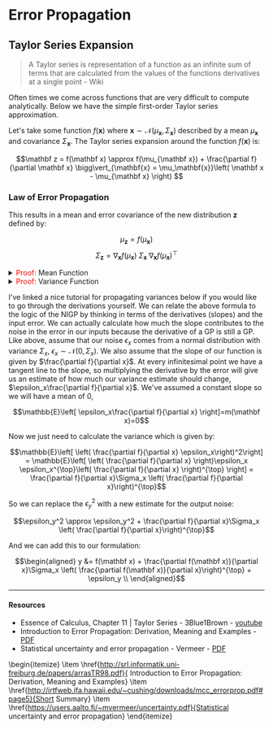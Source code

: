 # Error Propagation


## Taylor Series Expansion

> A Taylor series is representation of a function as an infinite sum of terms that are calculated from the values of the functions derivatives at a single point - Wiki

Often times we come across functions that are very difficult to compute analytically. Below we have the simple first-order Taylor series approximation.

Let's take some function $f(\mathbf x)$ where $\mathbf{x} \sim \mathcal{N}(\mu_\mathbf{x}, \Sigma_\mathbf{x})$ described by a mean $\mu_\mathbf{x}$ and covariance $\Sigma_\mathbf{x}$. The Taylor series expansion around the function $f(\mathbf x)$ is:

$$\mathbf z = f(\mathbf x) \approx f(\mu_{\mathbf x}) +   \frac{\partial f}{\partial \mathbf x} \bigg\vert_{\mathbf{x} = \mu_\mathbf{x}}\left(  \mathbf x - \mu_{\mathbf x} \right) $$

### Law of Error Propagation


This results in a mean and error covariance of the new distribution $\mathbf z$ defined by:

$$\mu_{\mathbf z} = f(\mu_{\mathbf x})$$
$$\Sigma_\mathbf{z} = \nabla_\mathbf{x} f(\mu_{\mathbf x}) \; \Sigma_\mathbf{x} \; \nabla_\mathbf{x} f(\mu_{\mathbf x})^{\top}$$


<details>
<summary><font color="red">Proof:</font> Mean Function</summary>

Given the mean function:

$$\mathbb{E}[\mathbf{x}] = \frac{1}{N} \sum_{i=1} x_i$$

We can simply apply this to the first-order Taylor series function.

$$
\begin{aligned}
\mu_\mathbf{z} &= 
\mathbb{E}_{\mathbf{x}} \left[  f(\mu_{\mathbf x}) +   \frac{\partial f}{\partial \mathbf x} \bigg\vert_{\mathbf{x} = \mu_\mathbf{x}}\left(  \mathbf x - \mu_{\mathbf x} \right) \right] \\
&= \mathbb{E}_{\mathbf{x}} \left[  f(\mu_{\mathbf x}) \right] +   \mathbb{E}_{\mathbf{x}} \left[  \frac{\partial f}{\partial \mathbf x} \bigg\vert_{\mathbf{x} = \mu_\mathbf{x}}\left(  \mathbf x - \mu_{\mathbf x} \right) \right] \\
&= f(\mu_{\mathbf x}) + 
\mathbb{E}_{\mathbf{x}} \left[  \frac{\partial f}{\partial \mathbf x} \bigg\vert_{\mathbf{x} = \mu_\mathbf{x}}  \mathbf x  \right]- \mathbb{E}_{\mathbf{x}} \left[ \frac{\partial f}{\partial \mathbf x} \bigg\vert_{\mathbf{x} = \mu_\mathbf{x}}\mu_{\mathbf x} \right] \\
&= f(\mu_{\mathbf x}) +
 \frac{\partial f}{\partial \mathbf x} \bigg\vert_{\mathbf{x} = \mu_\mathbf{x}}  \mu_\mathbf{x} -  \frac{\partial f}{\partial \mathbf x} \bigg\vert_{\mathbf{x} = \mu_\mathbf{x}}\mu_{\mathbf x}  \\
&= f(\mu_{\mathbf x}) \\
\end{aligned}
$$

</details>

<details>
<summary><font color="red">Proof:</font> Variance Function</summary>

Given the variance function 

$$\mathbb{V}[\mathbf{x}] = \mathbb{E}\left[ \mathbf{x} - \mu_\mathbf{x} \right]^2$$

$$
\begin{aligned}
\sigma_\mathbf{z}^2
&=
\mathbb{E} \left[ f(\mu_\mathbf{x}) - \frac{\partial f}{\partial \mathbf{x}} \bigg\vert_{\mathbf{x}=\mu_\mathbf{x}} (\mathbf{x} - \mu_\mathbf{x}) - \mu_\mathbf{x} \right] \\
&=
\mathbb{E} \left[ \frac{\partial f}{\partial \mathbf{x}} \bigg\vert_{\mathbf{x}=\mu_\mathbf{x}}  (\mathbf{x} - \mu_\mathbf{x})\right]^2 \\
&=
\left( \frac{\partial f}{\partial \mathbf{x}} \bigg\vert_{\mathbf{x}=\mu_\mathbf{x}} \right)^2 \mathbb{E}\left[  \mathbf{x} - \mu_\mathbf{x}\right]^2\\
&= \left( \frac{\partial f}{\partial \mathbf{x}} \bigg\vert_{\mathbf{x}=\mu_\mathbf{x}} \right)^2 \Sigma_\mathbf{x}
\end{aligned}
$$

</details>



I've linked a nice tutorial for propagating variances below if you would like to go through the derivations yourself. We can relate the above formula to the logic of the NIGP by thinking in terms of the derivatives (slopes) and the input error. We can actually calculate how much the slope contributes to the noise in the error in our inputs because the derivative of a GP is still a GP. Like above, assume that our noise $\epsilon_x$ comes from a normal distribution with variance $\Sigma_x$, $\epsilon_x \sim \mathcal{N}(0, \Sigma_x)$. We also assume that the slope of our function is given by $\frac{\partial f}{\partial x}$. At every infinitesimal point we have a tangent line to the slope, so multiplying the derivative by the error will give us an estimate of how much our variance estimate should change, $\epsilon_x\frac{\partial f}{\partial x}$. We've assumed a constant slope so we will have a mean of 0, 

$$\mathbb{E}\left[ \epsilon_x\frac{\partial f}{\partial x} \right]=m(\mathbf x)=0$$ 

Now we just need to calculate the variance which is given by:


$$\mathbb{E}\left[ \left( \frac{\partial f}{\partial x} \epsilon_x\right)^2\right] = \mathbb{E}\left[ \left( \frac{\partial f}{\partial x} \right)\epsilon_x \epsilon_x^{\top}\left( \frac{\partial f}{\partial x} \right)^{\top} \right] = \frac{\partial f}{\partial x}\Sigma_x \left( \frac{\partial f}{\partial x}\right)^{\top}$$

So we can replace the $\epsilon_y^2$ with a new estimate for the output noise:

$$\epsilon_y^2 \approx \epsilon_y^2 + \frac{\partial f}{\partial x}\Sigma_x \left( \frac{\partial f}{\partial x}\right)^{\top}$$

And we can add this to our formulation:

$$\begin{aligned}
y &= f(\mathbf x) + \frac{\partial f(\mathbf x)}{\partial x}\Sigma_x \left( \frac{\partial f(\mathbf x)}{\partial x}\right)^{\top} + \epsilon_y \\
\end{aligned}$$


---

#### Resources

* Essence of Calculus, Chapter 11 | Taylor Series - 3Blue1Brown - [youtube](https://youtu.be/3d6DsjIBzJ4)
* Introduction to Error Propagation: Derivation, Meaning and Examples - [PDF](http://srl.informatik.uni-freiburg.de/papers/arrasTR98.pdf)
* Statistical uncertainty and error propagation - Vermeer - [PDF](https://users.aalto.fi/~mvermeer/uncertainty.pdf)

\begin{itemize}
    \item \href{http://srl.informatik.uni-freiburg.de/papers/arrasTR98.pdf}{ Introduction to Error Propagation: Derivation, Meaning and Examples}
    \item \href{http://irtfweb.ifa.hawaii.edu/~cushing/downloads/mcc_errorprop.pdf#page5}{Short Summary}
    \item \href{https://users.aalto.fi/~mvermeer/uncertainty.pdf}{Statistical uncertainty and error propagation}
\end{itemize}